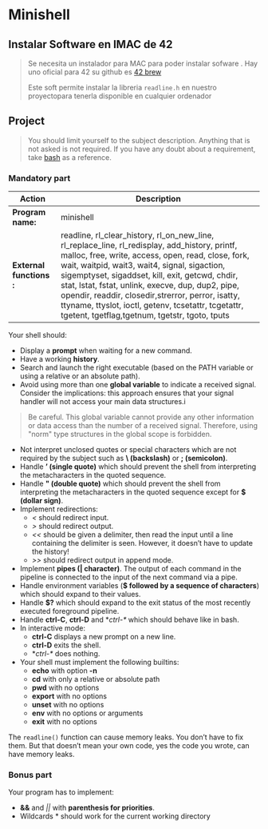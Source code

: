 # Minishell

## Instalar Software en IMAC de 42

> Se necesita un instalador para MAC para poder instalar sofware . Hay uno oficial para 42 su github es [42 brew](https://github.com/42School/brew)
>
> Este soft permite instalar la libreria `readline.h` en nuestro proyectopara tenerla disponible en cualquier ordenador


## Project

> You should limit yourself to the subject description. Anything that
is not asked is not required.
> If you have any doubt about a requirement, take [bash](https://www.gnu.org/savannah-checkouts/gnu/bash/manual/) as a reference.

### Mandatory part

| Action | Description |
| ----   | ---- |
| **Program name:**        |  minishell |
| **External functions :** | readline, rl_clear_history, rl_on_new_line, rl_replace_line, rl_redisplay, add_history, printf, malloc, free, write, access, open, read, close, fork, wait, waitpid, wait3, wait4, signal, sigaction, sigemptyset, sigaddset, kill, exit, getcwd, chdir, stat, lstat, fstat, unlink, execve, dup, dup2, pipe, opendir, readdir, closedir,strerror, perror, isatty, ttyname, ttyslot, ioctl, getenv, tcsetattr, tcgetattr, tgetent, tgetflag,tgetnum, tgetstr, tgoto, tputs |

Your shell should:
- Display a **prompt** when waiting for a new command.
- Have a working **history**.
- Search and launch the right executable (based on the PATH variable or using a relative or an absolute path).
- Avoid using more than one **global variable** to indicate a received signal. Consider the implications: this approach ensures that your signal handler will not access your main data structures.i

> Be careful. This global variable cannot provide any other information or data access than the number of a received signal.
> Therefore, using "norm" type structures in the global scope is forbidden.

- Not interpret unclosed quotes or special characters which are not required by the subject such as **\ (backslash)** or **; (semicolon)**.
- Handle **’ (single quote)** which should prevent the shell from interpreting the metacharacters in the quoted sequence.
- Handle **" (double quote)** which should prevent the shell from interpreting the metacharacters in the quoted sequence except for **$ (dollar sign)**.
- Implement redirections:
	- *<* should redirect input.
	- *>* should redirect output.
	- *<<* should be given a delimiter, then read the input until a line containing the delimiter is seen. However, it doesn’t have to update the history!
	- *>>* should redirect output in append mode.
- Implement **pipes (| character)**. The output of each command in the pipeline is connected to the input of the next command via a pipe.
-	Handle environment variables (**$ followed by a sequence of characters**) which should expand to their values.
-	Handle **$?** which should expand to the exit status of the most recently executed foreground pipeline.
- Handle **ctrl-C**, **ctrl-D** and **ctrl-\** which should behave like in bash.
- In interactive mode:
	- **ctrl-C** displays a new prompt on a new line.
	- **ctrl-D** exits the shell.
	- **ctrl-\** does nothing.
- Your shell must implement the following builtins:
	- **echo** with option **-n**
	- **cd** with only a relative or absolute path
	- **pwd** with no options
	- **export** with no options
	- **unset** with no options
	- **env** with no options or arguments
	- **exit** with no options

The `readline()` function can cause memory leaks. You don’t have to fix them. But that doesn’t mean your own code, yes the code you wrote, can have memory leaks.

### Bonus part

Your program has to implement:

- **&&** and *||* with **parenthesis for priorities**.
- Wildcards * should work for the current working directory
